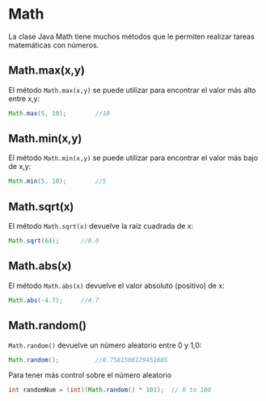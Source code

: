 # Math
La clase Java Math tiene muchos métodos que le permiten realizar tareas matemáticas con números.

## Math.max(x,y)
El método `Math.max(x,y)` se puede utilizar para encontrar el valor más alto entre x,y:

```java   
Math.max(5, 10);		//10
```

## Math.min(x,y)
El método `Math.min(x,y)` se puede utilizar para encontrar el valor más bajo de x,y:
   
```java
Math.min(5, 10);		//5
```

## Math.sqrt(x)
El método `Math.sqrt(x)` devuelve la raíz cuadrada de x:

```java
Math.sqrt(64);		//8.0
```

## Math.abs(x)
El método `Math.abs(x)` devuelve el valor absoluto (positivo) de x:

```java
Math.abs(-4.7);		//4.7
```

## Math.random()
`Math.random()` devuelve un número aleatorio entre 0 y 1,0:

```java
Math.random();			//0.7581506129451685
```

Para tener más control sobre el número aleatorio

```java
int randomNum = (int)(Math.random() * 101);  // 0 to 100
```